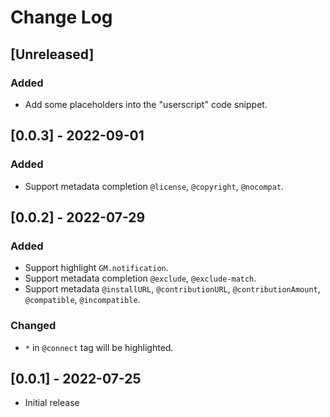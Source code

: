 # Change Log

## [Unreleased]

### Added

- Add some placeholders into the "userscript" code snippet.

## [0.0.3] - 2022-09-01

### Added

- Support metadata completion `@license`, `@copyright`, `@nocompat`.

## [0.0.2] - 2022-07-29

### Added

- Support highlight `GM.notification`.
- Support metadata completion `@exclude`, `@exclude-match`.
- Support metadata `@installURL`, `@contributionURL`, `@contributionAmount`, `@compatible`, `@incompatible`.

### Changed

- `*` in `@connect` tag will be highlighted.

## [0.0.1] - 2022-07-25

- Initial release
